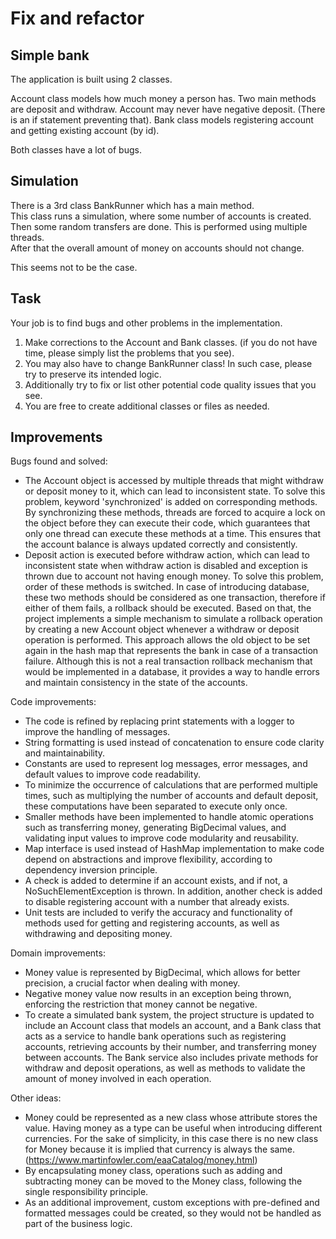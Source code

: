 # Fix and refactor

##  Simple bank 

The application is built using 2 classes. 

Account class models how much money a person has. Two main methods are
deposit and withdraw. Account may never have negative deposit. (There is an if statement preventing that).
Bank class models registering account and getting existing account (by id). 

Both classes have a lot of bugs.

## Simulation

There is a 3rd class BankRunner which has a main method.  
This class runs a simulation, where some number of accounts is created.
Then some random transfers are done. This is performed using multiple threads.  
After that the overall amount of money on accounts should not change.

This seems not to be the case.

##  Task

Your job is to find bugs and other problems in the implementation.
1. Make corrections to the Account and Bank classes. (if you do not have time, please simply list the problems that you see).
2. You may also have to change BankRunner class! In such case, please try to preserve its intended logic.
3. Additionally try to fix or list other potential code quality issues that you see.
4. You are free to create additional classes or files as needed. 


##  Improvements
Bugs found and solved:
- The Account object is accessed by multiple threads that might withdraw or deposit money to it, which can lead to inconsistent state.
To solve this problem, keyword 'synchronized' is added on corresponding methods. By synchronizing 
these methods, threads are forced to acquire a lock on the object before they can execute their code, which guarantees that only one thread 
can execute these methods at a time. This ensures that the account balance is always updated correctly and consistently.
- Deposit action is executed before withdraw action, which can lead to inconsistent state when withdraw action is disabled 
and exception is thrown due to account not having enough money. To solve this problem, order of these methods is switched. 
In case of introducing database, these two methods should be considered as one transaction, therefore if either of them fails,
a rollback should be executed. Based on that, the project implements a simple mechanism to simulate a rollback operation by creating a new Account object whenever a withdraw or deposit operation is performed. This approach allows the old object to be set again in the hash map that represents the bank in case of a transaction failure. Although this is not a real transaction rollback mechanism that would be implemented in a database, it provides a way to handle errors and maintain consistency in the state of the accounts.


Code improvements:
- The code is refined by replacing print statements with a logger to improve the handling of messages.
- String formatting is used instead of concatenation to ensure code clarity and maintainability.
- Constants are used to represent log messages, error messages, and default values to improve code readability.
- To minimize the occurrence of calculations that are performed multiple times, such as multiplying the number of accounts and default deposit, these computations have been separated to execute only once.
- Smaller methods have been implemented to handle atomic operations such as transferring money, generating BigDecimal values, and validating input values to improve code modularity and reusability.
- Map interface is used instead of HashMap implementation to make code depend on abstractions and improve flexibility, according to dependency inversion principle.
- A check is added to determine if an account exists, and if not, a NoSuchElementException is thrown. In addition, another check is added to disable registering account with a number that already exists.
- Unit tests are included to verify the accuracy and functionality of methods used for getting and registering accounts, as well as withdrawing and depositing money.


Domain improvements:
- Money value is represented by BigDecimal, which allows for better precision, a crucial factor when dealing with money.
- Negative money value now results in an exception being thrown, enforcing the restriction that money cannot be negative.
- To create a simulated bank system, the project structure is updated to include an Account class that models an account, and a Bank class that acts as a service to handle bank operations such as registering accounts, retrieving accounts by their number, and transferring money between accounts. The Bank service also includes private methods for withdraw and deposit operations, as well as methods to validate the amount of money involved in each operation.


Other ideas:
- Money could be represented as a new class whose attribute stores the value. Having money as a type can be useful when introducing
different currencies. For the sake of simplicity, in this case there is no new class for Money because it is implied
that currency is always the same.(https://www.martinfowler.com/eaaCatalog/money.html)
- By encapsulating money class, operations such as adding and subtracting money can be moved to the Money class, following the single responsibility principle.
- As an additional improvement, custom exceptions with pre-defined and formatted messages could be created, so they would not be handled as part of the business logic.

